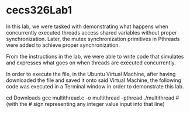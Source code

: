 # cecs326Lab1
In this lab, we were tasked with demonstrating what happens when concurrently executed threads access shared
variables without proper synchronization. Later, the mutex synchronization primitives
in Pthreads were added to achieve proper synchronization.

From the instructions in the lab, we were able to write code that simulates and expresses what goes on when threads
are executed concurrently.

In order to execute the file, in the Ubuntu Virtual Machine, after having downloaded the file and saved it onto said
Virtual Machine, the following code was executed in a Terminal window in order to demonstrate this lab.

cd Downloads
gcc multithread.c -o  multithread -pthread
./multithread # (with the # sign representing any integer value input into that line)
